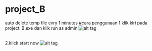 # project_B
auto delete temp file evry 1 minutes
#cara penggunaan
1.klik kiri pada project_B.exe dan klik run as admin
![alt tag](https://raw.github.com/IkuzaDev/project_B/capture.png)
<br/><br/>

2.klick start now
![alt tag](https://raw.github.com/IkuzaDev/project_B/capture1.png)
<br/><br/>
